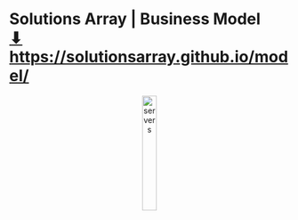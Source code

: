 # Solutions Array | Business Model <br> <a href="https://solutionsarray.github.io/model/" target="_blank">⬇</a> <br> <a href="https://solutionsarray.github.io/model/" target="_blank">https://solutionsarray.github.io/model/</a>

<div id="stack">
        <p align="center">
          <img src="http://mixed.solutionsarray.com/wp-content/uploads/2024/04/server.png" style="width: 23%;" alt="servers">
        </p>
      </div>



